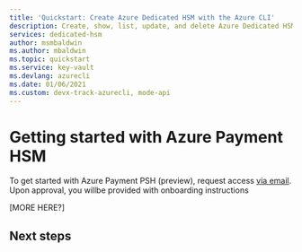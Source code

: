 ```yaml
---
title: 'Quickstart: Create Azure Dedicated HSM with the Azure CLI'
description: Create, show, list, update, and delete Azure Dedicated HSMs by using the Azure CLI.
services: dedicated-hsm
author: msmbaldwin
ms.author: mbaldwin
ms.topic: quickstart
ms.service: key-vault
ms.devlang: azurecli
ms.date: 01/06/2021
ms.custom: devx-track-azurecli, mode-api
---
```


# Getting started with Azure Payment HSM

To get started with Azure Payment PSH (preview), request access [via email](mailto:paymentHSMRequest@microsoft.com). Upon approval, you willbe provided with onboarding instructions 

[MORE HERE?]


## Next steps


